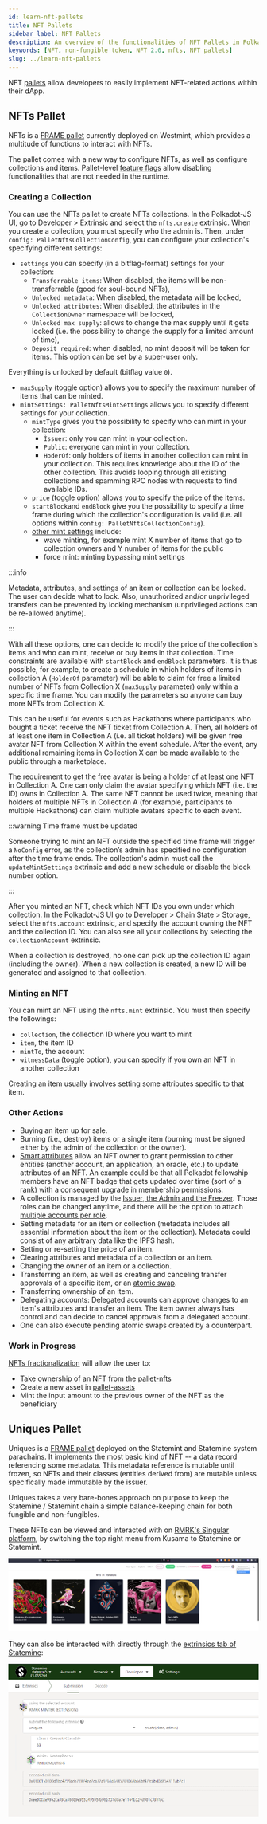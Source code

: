 ```yaml
---
id: learn-nft-pallets
title: NFT Pallets
sidebar_label: NFT Pallets
description: An overview of the functionalities of NFT Pallets in Polkadot Ecosystem.
keywords: [NFT, non-fungible token, NFT 2.0, nfts, NFT pallets]
slug: ../learn-nft-pallets
---
```


NFT [pallets](learn-extrinsics.md#pallets-and-extrinsics) allow developers to easily implement
NFT-related actions within their dApp.

## NFTs Pallet

NFTs is a [FRAME pallet](https://polkadot.js.org/docs/substrate/extrinsics#nfts) currently deployed
on Westmint, which provides a multitude of functions to interact with NFTs.

The pallet comes with a new way to configure NFTs, as well as configure collections and items.
Pallet-level [feature flags](https://github.com/paritytech/substrate/pull/12367) allow disabling
functionalities that are not needed in the runtime.

### Creating a Collection

You can use the NFTs pallet to create NFTs collections. In the Polkadot-JS UI, go to Developer >
Extrinsic and select the `nfts.create` extrinsic. When you create a collection, you must specify who
the admin is. Then, under `config: PalletNftsCollectionConfig`, you can configure your collection's
specifying different settings:

- `settings` you can specify (in a bitflag-format) settings for your collection:
  - `Transferrable items`: When disabled, the items will be non-transferrable (good for soul-bound
    NFTs),
  - `Unlocked metadata`: When disabled, the metadata will be locked,
  - `Unlocked attributes`: When disabled, the attributes in the `CollectionOwner` namespace will be
    locked,
  - `Unlocked max supply`: allows to change the max supply until it gets locked (i.e. the
    possibility to change the supply for a limited amount of time),
  - `Deposit required`: when disabled, no mint deposit will be taken for items. This option can be
    set by a super-user only.

Everything is unlocked by default (bitflag value `0`).

- `maxSupply` (toggle option) allows you to specify the maximum number of items that can be minted.
- `mintSettings: PalletNftsMintSettings` allows you to specify different settings for your
  collection.
  - `mintType` gives you the possibility to specify who can mint in your collection:
    - `Ìssuer`: only you can mint in your collection.
    - `Public`: everyone can mint in your collection.
    - `HoderOf`: only holders of items in another collection can mint in your collection. This
      requires knowledge about the ID of the other collection. This avoids looping through all
      existing collections and spamming RPC nodes with requests to find available IDs.
  - `price` (toggle option) allows you to specify the price of the items.
  - `startBlock`and `endBlock` give you the possibility to specify a time frame during which the
    collection's configuration is valid (i.e. all options within
    `config: PalletNftsCollectionConfig`).
  - [other mint settings](https://github.com/paritytech/substrate/pull/12483) include:
    - wave minting, for example mint X number of items that go to collection owners and Y number of
      items for the public
    - force mint: minting bypassing mint settings

:::info

Metadata, attributes, and settings of an item or collection can be locked. The user can decide what
to lock. Also, unauthorized and/or unprivileged transfers can be prevented by locking mechanism
(unprivileged actions can be re-allowed anytime).

:::

With all these options, one can decide to modify the price of the collection's items and who can
mint, receive or buy items in that collection. Time constraints are available with `startBlock` and
`endBlock` parameters. It is thus possible, for example, to create a schedule in which holders of
items in collection A (`HolderOf` parameter) will be able to claim for free a limited number of NFTs
from Collection X (`maxSupply` parameter) only within a specific time frame. You can modify the
parameters so anyone can buy more NFTs from Collection X.

This can be useful for events such as Hackathons where participants who bought a ticket receive the
NFT ticket from Collection A. Then, all holders of at least one item in Collection A (i.e. all
ticket holders) will be given free avatar NFT from Collection X within the event schedule. After the
event, any additional remaining items in Collection X can be made available to the public through a
marketplace.

The requirement to get the free avatar is being a holder of at least one NFT in Collection A. One
can only claim the avatar specifying which NFT (i.e. the ID) owns in Collection A. The same NFT
cannot be used twice, meaning that holders of multiple NFTs in Collection A (for example,
participants to multiple Hackathons) can claim multiple avatars specific to each event.

:::warning Time frame must be updated

Someone trying to mint an NFT outside the specified time frame will trigger a `NoConfig` error, as
the collection’s admin has specified no configuration after the time frame ends. The collection's
admin must call the `updateMintSettings` extrinsic and add a new schedule or disable the block
number option.

:::

After you minted an NFT, check which NFT IDs you own under which collection. In the Polkadot-JS UI
go to Developer > Chain State > Storage, select the `nfts.account` extrinsic, and specify the
account owning the NFT and the collection ID. You can also see all your collections by selecting the
`collectionAccount` extrinsic.

When a collection is destroyed, no one can pick up the collection ID again (including the owner).
When a new collection is created, a new ID will be generated and assigned to that collection.

### Minting an NFT

You can mint an NFT using the `nfts.mint` extrinsic. You must then specify the followings:

- `collection`, the collection ID where you want to mint
- `item`, the item ID
- `mintTo`, the account
- `witnessData` (toggle option), you can specify if you own an NFT in another collection

Creating an item usually involves setting some attributes specific to that item.

### Other Actions

- Buying an item up for sale.
- Burning (i.e., destroy) items or a single item (burning must be signed either by the admin of the
  collection or the owner).
- [Smart attributes](https://github.com/paritytech/substrate/pull/12702) allow an NFT owner to grant
  permission to other entities (another account, an application, an oracle, etc.) to update
  attributes of an NFT. An example could be that all Polkadot fellowship members have an NFT badge
  that gets updated over time (sort of a rank) with a consequent upgrade in membership permissions.
- A collection is managed by the
  [Issuer, the Admin and the Freezer](./learn-assets.md#creation-and-management). Those roles can be
  changed anytime, and there will be the option to attach
  [multiple accounts per role](https://github.com/paritytech/substrate/pull/12437).
- Setting metadata for an item or collection (metadata includes all essential information about the
  item or the collection). Metadata could consist of any arbitrary data like the IPFS hash.
- Setting or re-setting the price of an item.
- Clearing attributes and metadata of a collection or an item.
- Changing the owner of an item or a collection.
- Transferring an item, as well as creating and canceling transfer approvals of a specific item, or
  an [atomic swap](https://github.com/paritytech/substrate/pull/12285).
- Transferring ownership of an item.
- Delegating accounts: Delegated accounts can approve changes to an item's attributes and transfer
  an item. The item owner always has control and can decide to cancel approvals from a delegated
  account.
- One can also execute pending atomic swaps created by a counterpart.

### Work in Progress

[NFTs fractionalization](https://github.com/paritytech/substrate/pull/12565) will allow the user to:

- Take ownership of an NFT from the [pallet-nfts](#nfts-pallet)
- Create a new asset in [pallet-assets](https://polkadot.js.org/docs/substrate/extrinsics#assets)
- Mint the input amount to the previous owner of the NFT as the beneficiary

## Uniques Pallet

Uniques is a [FRAME pallet](https://github.com/paritytech/substrate/tree/master/frame/uniques)
deployed on the Statemint and Statemine system parachains. It implements the most basic kind of NFT
-- a data record referencing some metadata. This metadata reference is mutable until frozen, so NFTs
and their classes (entities derived from) are mutable unless specifically made immutable by the
issuer.

Uniques takes a very bare-bones approach on purpose to keep the Statemine / Statemint chain a simple
balance-keeping chain for both fungible and non-fungibles.

These NFTs can be viewed and interacted with on [RMRK's Singular platform](https://singular.app), by
switching the top right menu from Kusama to Statemine or Statemint.

![nft-statemine](../assets/nft/nft-statemine.png)

They can also be interacted with directly through the
[extrinsics tab of Statemine](https://polkadot.js.org/apps/?rpc=wss%3A%2F%2Fkusama-statemine-rpc.paritytech.net#/extrinsics):

![uniques.png](../assets/nft/uniques.png)
